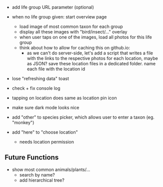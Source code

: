 + add life group URL parameter (optional)
+ when no life group given: start overview page
  + load image of most common taxon for each group
  + display all these images with "bird/insect/…" overlay
  + when user taps on one of the images, load all photos for this life group
  + think about how to allow for caching this on github.io:
    + as we can't do server-side, let's add a script that writes a file with the links to the respective photos for each location, maybe as JSON? save these location files in a dedicated folder. name each file with the location id

+ lose "refreshing data" toast
+ check + fix console log
+ tapping on location does same as location pin icon
+ make sure dark mode looks nice
+ add "other" to species picker, which allows user to enter a taxon (eg. "monkey")
+ add "here" to "choose location"
  + needs location permission

## Future Functions
+ show most common animals/plants/…
  + search by name?
  + add hierarchical tree?
